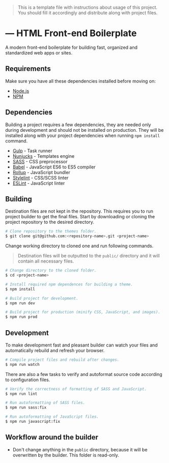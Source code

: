 > This is a template file with instructions about usage of this project. You should fill it accordingly and distribute along with project files.

# <project-name> — HTML Front-end Boilerplate

A modern front-end boilerplate for building fast, organized and standardized web apps or sites.

## Requirements

Make sure you have all these dependencies installed before moving on:

- [Node.js](//nodejs.org/en/)
- [NPM](//www.npmjs.com/)

## Dependencies

Building a project requires a few dependencies, they are needed only during development and should not be installed on production. They will be installed along with your project dependencies when running `npm install` command.

- [Gulp](//gulpjs.com/) - Task runner
- [Nunjucks](//mozilla.github.io/nunjucks/) - Templates engine
- [SASS](//sass-lang.com/) - CSS preprocessor
- [Babel](//babeljs.io/) - JavaScript ES6 to ES5 compiler
- [Rollup](//rollupjs.org/) - JavaScript bundler
- [Stylelint](//stylelint.io/) - CSS/SCSS linter
- [ESLint](//eslint.org/) - JavaScript linter

## Building

Destination files are not kept in the repository. This requires you to run project builder to get the final files. Start by downloading or cloning the project repository to the desired directory.

```bash
# Clone repository to the themes folder.
$ git clone git@github.com:<repository-name>.git <project-name>
```

Change working directory to cloned one and run following commands.

> Destination files will be outputted to the `public/` directory and it will contain all necessary files.

```bash
# Change directory to the cloned folder.
$ cd <project-name>

# Install required npm dependences for building a theme.
$ npm install

# Build project for development.
$ npm run dev

# Build project for production (minify CSS, JavaScript, and images).
$ npm run prod
```

## Development

To make development fast and pleasant builder can watch your files and automatically rebuild and refresh your browser.

```bash
# Compile project files and rebuild after changes.
$ npm run watch
```

There are also a few tasks to verify and autoformat source code according to configuration files.

```bash
# Verify the correctness of formatting of SASS and JavaScript.
$ npm run lint

# Run autoformatting of SASS files.
$ npm run sass:fix

# Run autoformatting of JavaScript files.
$ npm run javascript:fix
```

## Workflow around the builder

- Don't change anything in the `public` directory, because it will be overwritten by the builder. This folder is read-only.
